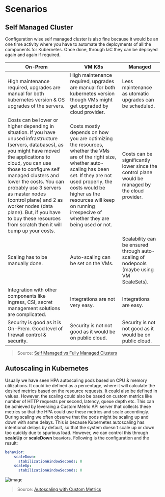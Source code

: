 # Scenarios

## Self Managed Cluster

Configuration wise self managed cluster is also fine because it would be an one time activity where you have to automate the deployments of all the components for Kubernetes. Once done, through IaC they can be deployed again and again if required.

| On-Prem | VM K8s | Managed |
| ------- | ------ | ------- |
| High maintenance required, upgrades are manual for both kubernetes version & OS upgrades of the servers. | High maintenance required, upgrades are manual for both kubernetes version though VMs might get upgraded by cloud provider. | Less maintenance as utomatic upgrades can be scheduled. |
| Costs can be lower or higher depending in situation. If you have unused infrastructure (servers, databases), as you might have moved the applications to cloud, you can use those to configure self managed clusters and lower the costs. You can probably use 3 servers as master nodes (control plane) and 2 as worker nodes (data plane). But, if you have to buy these resources from scratch then it will bump up your costs. | Costs mostly depends on how you are optimizing the resources, whether the VMs are of the right size, whether auto-scaling has been set. If they are not used properly, the costs would be higher as the resources will keep on running irrespecive of whether they are being used or not. | Costs can be significantly lower since the control plane would be managed by the cloud provider. |
| Scaling has to be manually done. | Auto-scaling can be set on the VMs. | Scalability can be ensured through auto-scaling of nodepools (maybe using VM ScaleSets). |
| Integration with other components like Ingress, CSI, secret management solutions are complicated. | Integrations are not very easy. | Integrations are easy. |
| Security is good as it is On-Prem. Good level of firewall control & security. | Security is not not good as it would be on public cloud. | Security is not not good as it would be on public cloud. |

> Source: [Self Managed vs Fully Managed Clusters](https://www.youtube.com/watch?v=o_7yvVqLZXQ)

## Autoscaling in Kubernetes

Usually we have seen HPA autoscaling pods based on CPU & memory utilizations. It could be defined as a percentage, where it will calculate the desired metrics based on the resource requests. It could also be defined in values. However, the scaling could also be based on custom metrics like number of HTTP requests per second, latency, queue depth etc. This can be achieved by leveraing a Custom Metric API server that collects these metrics so that the HPA could use these metrics and scale accordingly. \
During scaling we often observe that the pods might be scaling up and down with some delays. This is because Kubernetes autoscaling has intentional delays by default, so that the system doesn't scale up or down too quickly due to spurious load. However, we can control this through **scaleUp** or **scaleDown** beaviors. Following is the configuration and the result:

```yaml
behavior:
    scaleDown:
      stabilizationWindowSeconds: 0
    scaleUp:
      stabilizationWindowSeconds: 0
```
![image](https://github.com/user-attachments/assets/3880bcff-9a5a-408a-beab-145e43c13840)

> Source: [Autoscaling with Custom Metrics](https://blog.px.dev/autoscaling-custom-k8s-metric/)

## 